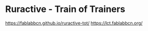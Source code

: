 # Ruractive - Train of Trainers

https://fablabbcn.github.io/ruractive-tot/
https://lct.fablabbcn.org/
